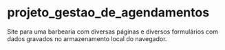 # projeto_gestao_de_agendamentos
Site para uma barbearia com diversas páginas e diversos formulários com dados gravados no armazenamento local do navegador.
